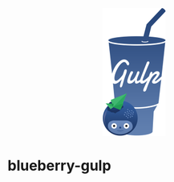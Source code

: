 <p align="center">
  <img width="125" height="254" src="https://raw.githubusercontent.com/geoRG77/blueberry_gulp/master/blueberry-gulp-2x.png">
</p>

blueberry-gulp
==============
